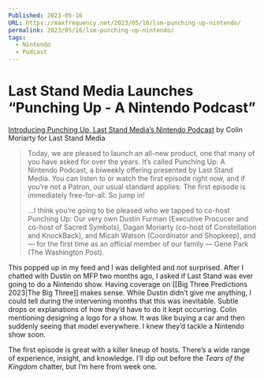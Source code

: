 ```yaml
---
Published: 2023-05-16
URL: https://maxfrequency.net/2023/05/16/lsm-punching-up-nintendo/
permalink: 2023/05/16/lsm-punching-up-nintendo/
tags:
  - Nintendo
  - Podcast
---
```

# Last Stand Media Launches “Punching Up - A Nintendo Podcast”

[Introducing Punching Up, Last Stand Media’s Nintendo Podcast](https://www.patreon.com/posts/introducing-up-83066841) by Colin Moriarty for Last Stand Media

> Today, we are pleased to launch an all-new product, one that many of you have asked for over the years. It’s called Punching Up: A Nintendo Podcast, a biweekly offering presented by Last Stand Media. You can listen to or watch the first episode right now, and if you’re not a Patron, our usual standard applies: The first episode is immediately free-for-all. So jump in!
> 
> …I think you’re going to be pleased who we tapped to co-host Punching Up: Our very own Dustin Furman (Executive Procucer and co-host of Sacred Symbols), Dagan Moriarty (co-host of Constellation and KnockBack), and Micah Watson (Coordinator and Shopkeep), and — for the first time as an official member of our family — Gene Park (The Washington Post).

This popped up in my feed and I was delighted and not surprised. After I chatted with Dustin on MFP two months ago, I asked if Last Stand was ever going to do a Nintendo show. Having coverage on [[Big Three Predictions 2023|The Big Three]] makes sense. While Dustin didn’t give me anything, I could tell during the intervening months that this was inevitable. Subtle drops or explanations of how they’d have to do it kept occurring. Colin mentioning designing a logo for a show. It was like buying a car and then suddenly seeing that model everywhere. I knew they’d tackle a Nintendo show soon.

The first episode is great with a killer lineup of hosts. There’s a wide range of experience, insight, and knowledge. I’ll dip out before the *Tears of the Kingdom* chatter, but I’m here from week one.
